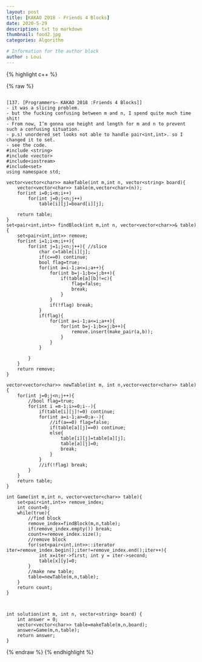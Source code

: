 ```yaml
---
layout: post
title: [KAKAO 2018 - Friends 4 Blocks]
date: 2020-5-29
description: txt to markdown
thumbnail: food2.jpg
categories: Algorithm

# Information for the author block
author : Loui
---
```


{% highlight c++ %}

{% raw %}

	﻿
	[137. [Programmers– KAKAO 2018 :Friends 4 Blocks]]
	- it was a slicing problem. 
	- but the fucking confusing between m and n, I spend quite much time shit!
	- From now, I’m gonna use height and length for m and n to prevent such a confusing situation.
	- p.s) unordered_set looks not able to handle pair<int,int>. so I changed it to set.
	- see the code.
	#include <string>
	#include <vector>
	#include<iostream>
	#include<set>
	using namespace std;
	
	vector<vector<char>> makeTable(int m,int n, vector<string> board){
	    vector<vector<char>> table(m,vector<char>(n));
	    for(int i=0;i<m;i++)
	        for(int j=0;j<n;j++)
	            table[i][j]=board[i][j];
	    
	    return table;
	}
	set<pair<int,int>> findBlock(int m,int n, vector<vector<char>>& table){
	    set<pair<int,int>> remove;
	    for(int i=1;i<m;i++){
	        for(int j=1;j<n;j++){ //slice
	            char c=table[i][j];
	            if(c==0) continue;
	            bool flag=true;
	            for(int a=i-1;a<=i;a++){
	                for(int b=j-1;b<=j;b++){
	                    if(table[a][b]!=c){
	                        flag=false;
	                        break;
	                    }
	                }
	                if(!flag) break;
	            }
	            if(flag){
	                for(int a=i-1;a<=i;a++){
	                    for(int b=j-1;b<=j;b++){
	                        remove.insert(make_pair(a,b));
	                    }
	                }
	            }
	            
	        }
	    }
	    return remove;
	}
	
	vector<vector<char>> newTable(int m, int n,vector<vector<char>> table){
	    for(int j=0;j<n;j++){
	        //bool flag=true;
	        for(int i =m-1;i>=0;i--){
	            if(table[i][j]!=0) continue;
	            for(int a=i-1;a>=0;a--){
	                //if(a==0) flag=false;
	                if(table[a][j]==0) continue;
	                else{
	                    table[i][j]=table[a][j];
	                    table[a][j]=0;
	                    break;
	                }
	            }
	            //if(!flag) break;
	        }
	    }
	    return table;
	}
	
	int Game(int m,int n, vector<vector<char>> table){
	    set<pair<int,int>> remove_index;
	    int count=0;
	    while(true){
	        //find block
	        remove_index=findBlock(m,n,table);
	        if(remove_index.empty()) break;
	        count+=remove_index.size();
	        //remove block
	        for(set<pair<int,int>>::iterator iter=remove_index.begin();iter!=remove_index.end();iter++){
	            int x=iter->first; int y = iter->second;
	            table[x][y]=0;
	        }
	        //make new table;
	        table=newTable(m,n,table);
	    }
	    return count;
	}
	
	
	
	int solution(int m, int n, vector<string> board) {
	    int answer = 0;
	    vector<vector<char>> table=makeTable(m,n,board);
	    answer=Game(m,n,table);
	    return answer;
	}
	
	
{% endraw %}
{% endhighlight %}

